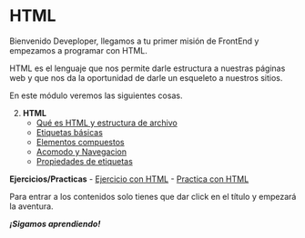 # HTML

Bienvenido Deveploper, llegamos a tu primer misión de FrontEnd y empezamos a programar con HTML.

HTML es el lenguaje que nos permite darle estructura a nuestras páginas web y que nos da la oportunidad de darle un esqueleto a nuestros sitios.

En este módulo veremos las siguientes cosas.

2. **HTML**
    - [Qué es HTML y estructura de archivo](./temario/1.-queEsHMTL.md)
	- [Etiquetas básicas](./temario/2.-etiquetasBasicas.md)
	- [Elementos compuestos](./temario/3.-elementosCompuestos.md)
	- [Acomodo y Navegacion](./temario/4.-acomodoNavegacion.md)
    - [Propiedades de etiquetas](./temario/5.-propiedades.md)

**Ejercicios/Practicas**
	- [Ejercicio con HTML](./practicas/Ejercicio-HTML.md)
	- [Practica con HTML](./practicas/Practica-HTML.md)

Para entrar a los contenidos solo tienes que dar click en el título y empezará la aventura.

***¡Sigamos aprendiendo!***
